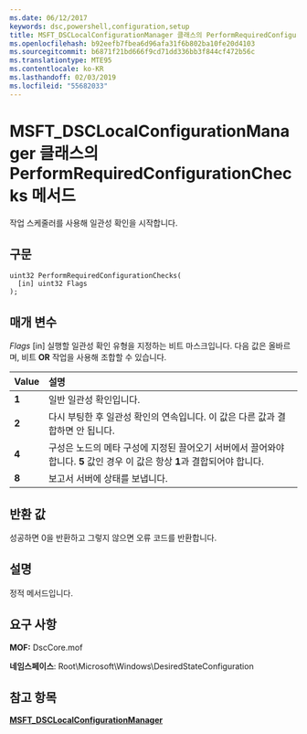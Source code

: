```yaml
---
ms.date: 06/12/2017
keywords: dsc,powershell,configuration,setup
title: MSFT_DSCLocalConfigurationManager 클래스의 PerformRequiredConfigurationChecks 메서드
ms.openlocfilehash: b92eefb7fbea6d96afa31f6b802ba10fe20d4103
ms.sourcegitcommit: b6871f21bd666f9cd71dd336bb3f844cf472b56c
ms.translationtype: MTE95
ms.contentlocale: ko-KR
ms.lasthandoff: 02/03/2019
ms.locfileid: "55682033"
---
```

# <a name="performrequiredconfigurationchecks-method-of-the-msftdsclocalconfigurationmanager-class"></a>MSFT_DSCLocalConfigurationManager 클래스의 PerformRequiredConfigurationChecks 메서드

작업 스케줄러를 사용해 일관성 확인을 시작합니다.

## <a name="syntax"></a>구문

```mof
uint32 PerformRequiredConfigurationChecks(
  [in] uint32 Flags
);
```

## <a name="parameters"></a>매개 변수

*Flags* \[in\] 실행할 일관성 확인 유형을 지정하는 비트 마스크입니다. 다음 값은 올바르며, 비트 **OR** 작업을 사용해 조합할 수 있습니다.

|Value |설명 |
|:--- |:---|
|**1** | 일반 일관성 확인입니다. |
|**2** | 다시 부팅한 후 일관성 확인의 연속입니다. 이 값은 다른 값과 결합하면 안 됩니다. |
|**4** | 구성은 노드의 메타 구성에 지정된 끌어오기 서버에서 끌어와야 합니다. **5** 값인 경우 이 값은 항상 **1**과 결합되어야 합니다. |
|**8** | 보고서 서버에 상태를 보냅니다. |

## <a name="return-value"></a>반환 값

성공하면 0을 반환하고 그렇지 않으면 오류 코드를 반환합니다.

## <a name="remarks"></a>설명

정적 메서드입니다.

## <a name="requirements"></a>요구 사항

**MOF:** DscCore.mof

**네임스페이스**: Root\Microsoft\Windows\DesiredStateConfiguration

## <a name="see-also"></a>참고 항목

[**MSFT_DSCLocalConfigurationManager**](msft-dsclocalconfigurationmanager.md)